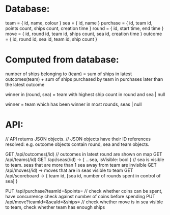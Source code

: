# Database:
team = { id, name, colour }
sea = { id, name }
purchase = { id, team id, points count, ships count, creation time }
round = { id, start time, end time }
move = { id, round id, team id, ships count, sea id, creation time }
outcome = { id, round id, sea id, team id, ship count }

# Computed from database:
number of ships belonging to (team) = 
    sum of ships in latest outcomes(team) 
    + sum of ships purchased by team in purchases later than the latest outcome

winner in (round, sea) = 
    team with highest ship count in round and sea 
    | null

winner = 
    team which has been winner in most rounds, seas
    | null

# API:
// API returns JSON objects. 
// JSON objects have their ID references resolved: e.g. outcome objects contain round, sea and team objects.

GET /api/outcomes(/id) // outcomes in latest round are shown on map
GET /api/teams(/id)
GET /api/seas(/id) -> { ...sea, isVisible: bool } // sea is visible to team. seas that are more than 1 sea away from team are invisible
GET /api/moves(/id) -> moves that are in seas visible to team
GET /api/scoreboard -> { team id, [sea id, number of rounds spent in control of sea] } 

PUT /api/purchase?teamId=&points= // check whether coins can be spent, have concurrency check against number of coins before spending
PUT /api/move?teamId=&seaId=&ships= // check whether move is in sea visible to team, check whether team has enough ships
